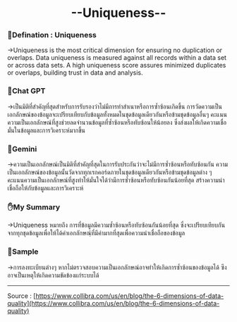 <center><h1>--Uniqueness--</h1></center>

### 📌Defination : Uniqueness
->Uniqueness is the most critical dimension for ensuring no duplication or overlaps. Data uniqueness is measured against all records within a data set or across data sets. A high uniqueness score assures minimized duplicates or overlaps, building trust in data and analysis.  

### 🤖Chat GPT
->เป็นมิติที่สำคัญที่สุดสำหรับการรับรองว่าไม่มีการทำสำเนาหรือการซ้ำซ้อนเกิดขึ้น การวัดความเป็นเอกลักษณ์ของข้อมูลจะเปรียบเทียบกับข้อมูลทั้งหมดในชุดข้อมูลเดียวกันหรือข้ามชุดข้อมูลอื่นๆ คะแนนความเป็นเอกลักษณ์ที่สูงช่วยลดจำนวนข้อมูลที่ซ้ำซ้อนหรือทับซ้อนให้น้อยลง ซึ่งส่งผลให้เกิดความเชื่อมั่นในข้อมูลและการวิเคราะห์มากขึ้น

### 🤖Gemini
->ความเป็นเอกลักษณ์เป็นมิติที่สำคัญที่สุดในการรับประกันว่าจะไม่มีการซ้ำซ้อนหรือทับซ้อนกัน ความเป็นเอกลักษณ์ของข้อมูลนั้นวัดจากทุกเรกคอร์ดภายในชุดข้อมูลเดียวกันหรือข้ามชุดข้อมูลต่าง ๆ คะแนนความเป็นเอกลักษณ์ที่สูงทำให้มั่นใจได้ว่ามีการซ้ำซ้อนหรือทับซ้อนกันน้อยที่สุด สร้างความน่าเชื่อถือให้กับข้อมูลและการวิเคราะห์

### ✋My Summary
->Uniqueness หมายถึง การที่ข้อมูลมีความซ้ำซ้อนหรือทับซ้อนกันน้อยที่สุด ซึ่งจะเปรียบเทียบกันจากทุกชุดข้อมูลเพื่อให้ได้ค่าเอกลักษณฺ์ที่มีค่ามากที่สุดเพื่อความน่าเชื่อถือของข้อมูล

### 📅Sample
->การลงทะเบียนต่างๆ หากไม่ตรวจสอบความเป็นเอกลักษณ์อาจทำให้เกิดการซ้ำซ้อนของข้อมูลได้ ซึงอาจเป็นเหตุให้เกิดความขัดข้องแก่ระบบได้

---
Source : [https://www.collibra.com/us/en/blog/the-6-dimensions-of-data-quality](https://www.collibra.com/us/en/blog/the-6-dimensions-of-data-quality)
